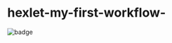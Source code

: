 # hexlet-my-first-workflow-
![badge](https://github.com/PolinaPichugina/hexlet-my-first-workflow-/actions/workflows/hello-world.yml/badge.svg)